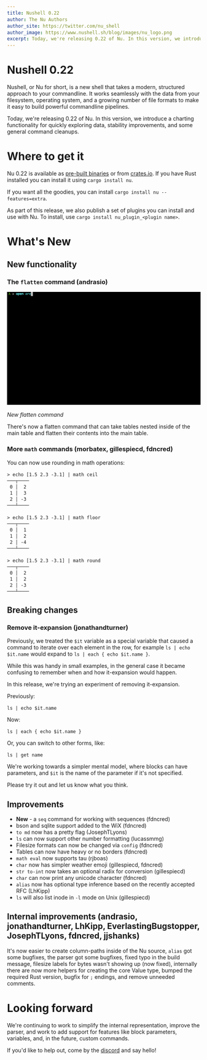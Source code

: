 ```yaml
---
title: Nushell 0.22
author: The Nu Authors
author_site: https://twitter.com/nu_shell
author_image: https://www.nushell.sh/blog/images/nu_logo.png
excerpt: Today, we're releasing 0.22 of Nu. In this version, we introduce a charting functionality for quickly exploring data, stability improvements, and some general command cleanups.
---
```


# Nushell 0.22

Nushell, or Nu for short, is a new shell that takes a modern, structured approach to your commandline. It works seamlessly with the data from your filesystem, operating system, and a growing number of file formats to make it easy to build powerful commandline pipelines.

Today, we're releasing 0.22 of Nu. In this version, we introduce a charting functionality for quickly exploring data, stability improvements, and some general command cleanups.

<!-- more -->

# Where to get it

Nu 0.22 is available as [pre-built binaries](https://github.com/nushell/nushell/releases/tag/0.22.0) or from [crates.io](https://crates.io/crates/nu). If you have Rust installed you can install it using `cargo install nu`.

If you want all the goodies, you can install `cargo install nu --features=extra`.

As part of this release, we also publish a set of plugins you can install and use with Nu. To install, use `cargo install nu_plugin_<plugin name>`.

# What's New

## New functionality

### The `flatten` command (andrasio)

![animation of using the flatten command](../assets/images/0_22_flatten.gif)

_New flatten command_

There's now a flatten command that can take tables nested inside of the main table and flatten their contents into the main table.

### More `math` commands (morbatex, gillespiecd, fdncred)

You can now use rounding in math operations:

```
> echo [1.5 2.3 -3.1] | math ceil
───┬────
 0 │  2
 1 │  3
 2 │ -3
───┴────

> echo [1.5 2.3 -3.1] | math floor
───┬────
 0 │  1
 1 │  2
 2 │ -4
───┴────

> echo [1.5 2.3 -3.1] | math round
───┬────
 0 │  2
 1 │  2
 2 │ -3
───┴────
```

## Breaking changes

### Remove it-expansion (jonathandturner)

Previously, we treated the `$it` variable as a special variable that caused a command to iterate over each element in the row, for example `ls | echo $it.name` would expand to `ls | each { echo $it.name }`.

While this was handy in small examples, in the general case it became confusing to remember when and how it-expansion would happen.

In this release, we're trying an experiment of removing it-expansion.

Previously:

```
ls | echo $it.name
```

Now:

```
ls | each { echo $it.name }
```

Or, you can switch to other forms, like:

```
ls | get name
```

We're working towards a simpler mental model, where blocks can have parameters, and `$it` is the name of the parameter if it's not specified.

Please try it out and let us know what you think.

## Improvements

* **New** - a `seq` command for working with sequences (fdncred)
* bson and sqlite support added to the WiX (fdncred)
* `to md` now has a pretty flag (JosephTLyons)
* `ls` can now support other number formatting (lucassmmg)
* Filesize formats can now be changed via `config` (fdncred)
* Tables can now have heavy or no borders (fdncred)
* `math eval` now supports tau (rjboas)
* `char` now has simpler weather emoji (gillespiecd, fdncred)
* `str to-int` now takes an optional radix for conversion (gillespiecd)
* `char` can now print any unicode character (fdncred)
* `alias` now has optional type inference based on the recently accepted RFC (LhKipp)
* `ls` will also list inode in `-l` mode on Unix (gillespiecd)


## Internal improvements (andrasio, jonathandturner, LhKipp, EverlastingBugstopper, JosephTLyons, fdncred, jjshanks)

It's now easier to create column-paths inside of the Nu source, `alias` got some bugfixes, the parser got some bugfixes, fixed typo in the build message, filesize labels for bytes wasn't showing up (now fixed), internally there are now more helpers for creating the core Value type, bumped the required Rust version, bugfix for `;` endings, and remove unneeded comments.

# Looking forward

We're continuing to work to simplify the internal representation, improve the parser, and work to add support for features like block parameters, variables, and, in the future, custom commands.

If you'd like to help out, come by the [discord](https://discord.gg/NtAbbGn) and say hello!